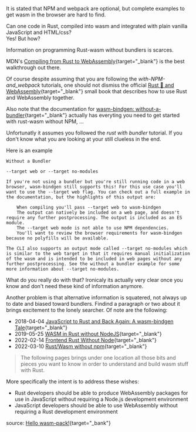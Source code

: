 It is stated that NPM and webpack are optional, but complete examples to get wasm in the browser 
are hard to find. 

Can one code in Rust, compiled into wasm and integrated with plain vanilla JavaScript and HTML/css?  
Yes! But how?  

Information on programming Rust-wasm without bundlers is scarces. 

MDN's [Compiling from Rust to WebAssembly](https://developer.mozilla.org/en-US/docs/WebAssembly/Rust_to_Wasm){target="_blank"} is the best walkthrough out there.

Of course despite assuming that you are following the *with-NPM-and_webpack* tutorials, one should not dismiss the official [Rust 🦀 and WebAssembly](https://rustwasm.github.io/docs/book/){target="_blank"} 
small book that describes how to use Rust and WebAssembly together.

Also note that the documentation for [wasm-bindgen: without-a-bundler](https://rustwasm.github.io/docs/wasm-bindgen/examples/without-a-bundler.html){target="_blank"}
actually has everyting you need to get started with rust-wasm without NPM, ...

Unfortunatly it assumes you followed the *rust with bundler*  tutorial.
If you don't know what you are looking at your still clueless in the end.

Here is an example

```
Without a Bundler

--target web or --target no-modules

If you're not using a bundler but you're still running code in a web browser, wasm-bindgen still supports this! For this use case you'll want to use the --target web flag. You can check out a full example in the documentation, but the highlights of this output are:

    When compiling you'll pass --target web to wasm-bindgen
    The output can natively be included on a web page, and doesn't require any further postprocessing. The output is included as an ES module.
    The --target web mode is not able to use NPM dependencies.
    You'll want to review the browser requirements for wasm-bindgen because no polyfills will be available.

The CLI also supports an output mode called --target no-modules which is similar to the web target in that it requires manual initialization of the wasm and is intended to be included in web pages without any further postprocessing. See the without a bundler example for some more information about --target no-modules.
```

What do you really do with that? Ironicaly its actually very clear once you know and don't need these kind of 
information anymore. 

Another problem is that alternative information is squatered, not always up to date and biased toward bundlers.
Findind a paragraph or two about it brings excitement to the lonely searcher.
Of note are the following:

- 2018-04-04 [JavaScript to Rust and Back Again: A wasm-bindgen Tale](https://hacks.mozilla.org/2018/04/javascript-to-rust-and-back-again-a-wasm-bindgen-tale/){target="_blank"}
- 2019-05-25 [WASM in Rust without NodeJS](https://dev.to/dandyvica/wasm-in-rust-without-nodejs-2e0c){target="_blank"}
- 2022-02-14 [Frontend Rust Without Node](https://blog.urth.org/2022/02/14/frontend-rust-without-node/){target="_blank"}
- 2022-03-10 [Rust/Wasm without npm](https://lionturkey.github.io/posts/rustwasm/rustwasm.html){target="_blank"}

> The following pages brings under one location all those bits and pieces you want to know in order to understand and build wasm stuff with Rust. 

More specifically the intent is to address these wishes:

- Rust developers should be able to produce WebAssembly packages for use in JavaScript without requiring a Node.js development environment
- JavaScript developers should be able to use WebAssembly without requiring a Rust development environment

source: [Hello wasm-pack!](https://hacks.mozilla.org/2018/04/hello-wasm-pack/){target="_bank"}

